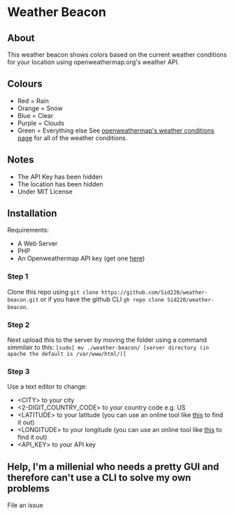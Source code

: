 # Weather Beacon
## About
This weather beacon shows colors based on the current weather conditions for your location using openweathermap.org's weather API.

## Colours
* Red = Rain
* Orange = Snow
* Blue = Clear
* Purple = Clouds
* Green = Everything else
See [openweathermap's weather conditions page](https://openweathermap.org/weather-conditions) for all of the weather conditions.

## Notes
* The API Key has been hidden
* The location has been hidden
* Under MIT License
## Installation
Requirements:
* A Web Server
* PHP
* An Openweathermap API key (get one [here](https://home.openweathermap.org/users/sign_up))
### Step 1
Clone this repo using `git clone https://github.com/Sid220/weather-beacon.git` or if you have the github CLI `gh repo clone Sid220/weather-beacon`.
### Step 2
Next upload this to the server by moving the folder using a command simmilair to this:
`[sudo] mv ./weather-beacon/ [server directory (in apache the default is /var/www/html/)]`
### Step 3
Use a text editor to change:
* \<CITY> to your city
* \<2-DIGIT_COUNTRY_CODE> to your country code e.g. US
* \<LATITUDE> to your latitude (you can use an online tool like [this](https://www.latlong.net/) to find it out)
* \<LONGITUDE> to your longitude (you can use an online tool like [this](https://www.latlong.net/) to find it out)
* \<API_KEY> to your API key
## Help, I'm a millenial who needs a pretty GUI and therefore can't use a CLI to solve my own problems
File an issue
